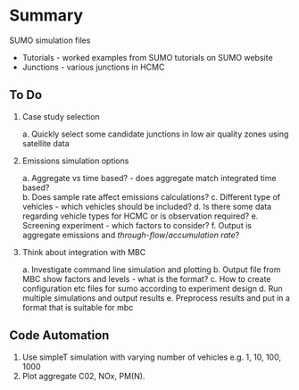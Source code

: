 # Summary

SUMO simulation files

* Tutorials - worked examples from SUMO tutorials on SUMO website
* Junctions - various junctions in HCMC 



## To Do

1. Case study selection

   a. Quickly select some candidate junctions in low air quality zones using satellite data

2. Emissions simulation options
   
   a. Aggregate vs time based? - does aggregate match integrated time based?  
   b. Does sample rate affect emissions calculations?
   c. Different type of vehicles - which vehicles should be included?
   d. Is there some data regarding vehicle types for HCMC or is observation required?
   e. Screening experiment - which factors to consider?
   f. Output is aggregate emissions and *through-flow*/*accumulation rate*?

3. Think about integration with MBC
   
   a. Investigate command line simulation and plotting
   b. Output file from MBC show factors and levels - what is the format?
   c. How to create configuration etc files for sumo according to experiment design
   d. Run multiple simulations and output results
   e. Preprocess results and put in a format that is suitable for mbc


## Code Automation

1. Use simpleT simulation with varying number of vehicles e.g. 1, 10, 100, 1000
2. Plot aggregate C02, NOx, PM(N).


